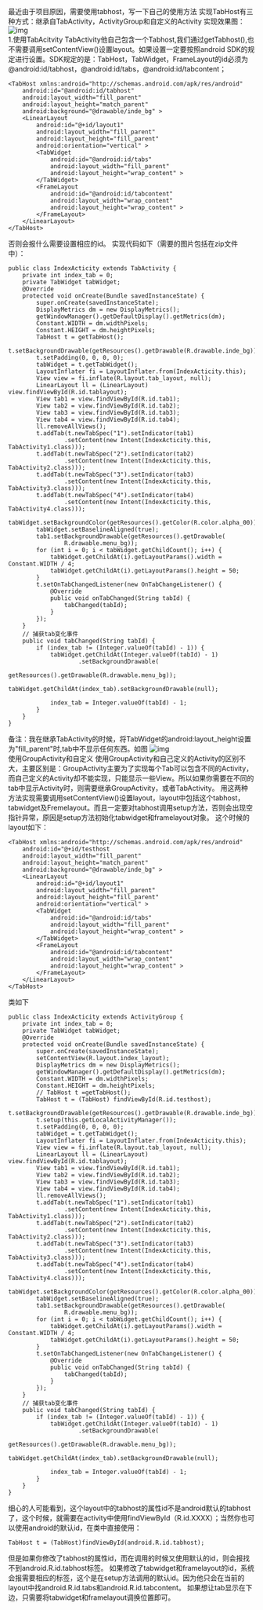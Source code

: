 最近由于项目原因，需要使用tabhost，写一下自己的使用方法 
实现TabHost有三种方式：继承自TabActivity，ActivityGroup和自定义的Activity 
实现效果图：
![img](P)  
1.使用TabAcitvity 
TabActivity他自己包含一个Tabhost,我们通过getTabhost(),也不需要调用setContentView()设置layout。如果设置一定要按照android SDK的规定进行设置。SDK规定的是：TabHost，TabWidget，FrameLayout的id必须为@android:id/tabhost，@android:id/tabs，@android:id/tabcontent；
```   
<TabHost xmlns:android="http://schemas.android.com/apk/res/android"
    android:id="@android:id/tabhost"
    android:layout_width="fill_parent"
    android:layout_height="match_parent"
    android:background="@drawable/inde_bg" >
    <LinearLayout
        android:id="@+id/layout1"
        android:layout_width="fill_parent"
        android:layout_height="fill_parent"
        android:orientation="vertical" >
        <TabWidget
            android:id="@android:id/tabs"
            android:layout_width="fill_parent"
            android:layout_height="wrap_content" >
        </TabWidget>
        <FrameLayout
            android:id="@android:id/tabcontent"
            android:layout_width="wrap_content"
            android:layout_height="wrap_content" >
        </FrameLayout>
    </LinearLayout>
</TabHost>
```
否则会报什么需要设置相应的id。 
实现代码如下（需要的图片包括在zip文件中）： 
```  
public class IndexActicity extends TabActivity {
	private int index_tab = 0;
	private TabWidget tabWidget;
	@Override
	protected void onCreate(Bundle savedInstanceState) {
		super.onCreate(savedInstanceState);
		DisplayMetrics dm = new DisplayMetrics();
		getWindowManager().getDefaultDisplay().getMetrics(dm);
		Constant.WIDTH = dm.widthPixels;
		Constant.HEIGHT = dm.heightPixels;
		TabHost t = getTabHost();
		t.setBackgroundDrawable(getResources().getDrawable(R.drawable.inde_bg));
		t.setPadding(0, 0, 0, 0);
		tabWidget = t.getTabWidget();
		LayoutInflater fi = LayoutInflater.from(IndexActicity.this);
		View view = fi.inflate(R.layout.tab_layout, null);
		LinearLayout ll = (LinearLayout) view.findViewById(R.id.tablayout);
		View tab1 = view.findViewById(R.id.tab1);
		View tab2 = view.findViewById(R.id.tab2);
		View tab3 = view.findViewById(R.id.tab3);
		View tab4 = view.findViewById(R.id.tab4);
		ll.removeAllViews();
		t.addTab(t.newTabSpec("1").setIndicator(tab1)
				.setContent(new Intent(IndexActicity.this, TabActivity1.class)));
		t.addTab(t.newTabSpec("2").setIndicator(tab2)
				.setContent(new Intent(IndexActicity.this, TabActivity2.class)));
		t.addTab(t.newTabSpec("3").setIndicator(tab3)
				.setContent(new Intent(IndexActicity.this, TabActivity3.class)));
		t.addTab(t.newTabSpec("4").setIndicator(tab4)
				.setContent(new Intent(IndexActicity.this, TabActivity4.class)));
		tabWidget.setBackgroundColor(getResources().getColor(R.color.alpha_00));
		tabWidget.setBaselineAligned(true);
		tab1.setBackgroundDrawable(getResources().getDrawable(
				R.drawable.menu_bg));
		for (int i = 0; i < tabWidget.getChildCount(); i++) {
			tabWidget.getChildAt(i).getLayoutParams().width = Constant.WIDTH / 4;
			tabWidget.getChildAt(i).getLayoutParams().height = 50;
		}
		t.setOnTabChangedListener(new OnTabChangeListener() {
			@Override
			public void onTabChanged(String tabId) {
				tabChanged(tabId);
			}
		});
	}
	// 捕获tab变化事件
	public void tabChanged(String tabId) {
		if (index_tab != (Integer.valueOf(tabId) - 1)) {
			tabWidget.getChildAt(Integer.valueOf(tabId) - 1)
					.setBackgroundDrawable(
							getResources().getDrawable(R.drawable.menu_bg));
			tabWidget.getChildAt(index_tab).setBackgroundDrawable(null);

			index_tab = Integer.valueOf(tabId) - 1;
		}
	}
}
```
备注：我在继承TabActivity的时候，将TabWidget的android:layout_height设置为"fill_parent"时,tab中不显示任何东西。如图
![img](P)  
使用GroupActivity和自定义 
使用GroupActivity和自己定义的Activity的区别不大，主要区别是：GroupActivity主要为了实现每个Tab可以包含不同的Activity，而自己定义的Activity却不能实现，只能显示一些View。所以如果你需要在不同的tab中显示Activity时，则需要继承GroupActivity，或者TabActivity。 
用这两种方法实现需要调用setContentView()设置layout，layout中包括这个tabhost，tabwidget及Fremelayout。而且一定要对tabhost调用setup方法，否则会出现空指针异常，原因是setup方法初始化tabwidget和framelayout对象。 
这个时候的layout如下： 
```   
<TabHost xmlns:android="http://schemas.android.com/apk/res/android"
    android:id="@+id/testhost
    android:layout_width="fill_parent"
    android:layout_height="match_parent"
    android:background="@drawable/inde_bg" >
    <LinearLayout
        android:id="@+id/layout1"
        android:layout_width="fill_parent"
        android:layout_height="fill_parent"
        android:orientation="vertical" >
        <TabWidget
            android:id="@android:id/tabs"
            android:layout_width="fill_parent"
            android:layout_height="wrap_content" >
        </TabWidget>
        <FrameLayout
            android:id="@android:id/tabcontent"
            android:layout_width="wrap_content"
            android:layout_height="wrap_content" >
        </FrameLayout>
    </LinearLayout>
</TabHost>
```
类如下 
```  
public class IndexActicity extends ActivityGroup {
	private int index_tab = 0;
	private TabWidget tabWidget;
	@Override
	protected void onCreate(Bundle savedInstanceState) {
		super.onCreate(savedInstanceState);
		setContentView(R.layout.index_layout);
		DisplayMetrics dm = new DisplayMetrics();
		getWindowManager().getDefaultDisplay().getMetrics(dm);
		Constant.WIDTH = dm.widthPixels;
		Constant.HEIGHT = dm.heightPixels;
		// TabHost t =getTabHost();
		TabHost t = (TabHost) findViewById(R.id.testhost);
		t.setBackgroundDrawable(getResources().getDrawable(R.drawable.inde_bg));
		t.setup(this.getLocalActivityManager());
		t.setPadding(0, 0, 0, 0);
		tabWidget = t.getTabWidget();
		LayoutInflater fi = LayoutInflater.from(IndexActicity.this);
		View view = fi.inflate(R.layout.tab_layout, null);
		LinearLayout ll = (LinearLayout) view.findViewById(R.id.tablayout);
		View tab1 = view.findViewById(R.id.tab1);
		View tab2 = view.findViewById(R.id.tab2);
		View tab3 = view.findViewById(R.id.tab3);
		View tab4 = view.findViewById(R.id.tab4);
		ll.removeAllViews();
		t.addTab(t.newTabSpec("1").setIndicator(tab1)
				.setContent(new Intent(IndexActicity.this, TabActivity1.class)));
		t.addTab(t.newTabSpec("2").setIndicator(tab2)
				.setContent(new Intent(IndexActicity.this, TabActivity2.class)));
		t.addTab(t.newTabSpec("3").setIndicator(tab3)
				.setContent(new Intent(IndexActicity.this, TabActivity3.class)));
		t.addTab(t.newTabSpec("4").setIndicator(tab4)
				.setContent(new Intent(IndexActicity.this, TabActivity4.class)));
		tabWidget.setBackgroundColor(getResources().getColor(R.color.alpha_00));
		tabWidget.setBaselineAligned(true);
		tab1.setBackgroundDrawable(getResources().getDrawable(
				R.drawable.menu_bg));
		for (int i = 0; i < tabWidget.getChildCount(); i++) {
			tabWidget.getChildAt(i).getLayoutParams().width = Constant.WIDTH / 4;
			tabWidget.getChildAt(i).getLayoutParams().height = 50;
		}
		t.setOnTabChangedListener(new OnTabChangeListener() {
			@Override
			public void onTabChanged(String tabId) {
				tabChanged(tabId);
			}
		});
	}
	// 捕获tab变化事件
	public void tabChanged(String tabId) {
		if (index_tab != (Integer.valueOf(tabId) - 1)) {
			tabWidget.getChildAt(Integer.valueOf(tabId) - 1)
					.setBackgroundDrawable(
							getResources().getDrawable(R.drawable.menu_bg));
			tabWidget.getChildAt(index_tab).setBackgroundDrawable(null);

			index_tab = Integer.valueOf(tabId) - 1;
		}
	}
}
```
细心的人可能看到，这个layout中的tabhost的属性id不是android默认的tabhost了，这个时候，就需要在activity中使用findViewById（R.id.XXXX）；当然你也可以使用android的默认id，在类中直接使用：
```  
TabHost t = (TabHost)findViewById(android.R.id.tabhost);
```
但是如果你修改了tabhost的属性id，而在调用的时候又使用默认的id，则会报找不到android.R.id.tabhost标签。 
如果修改了tabwidget和framelayout的id，系统会报需要相应的标签，这个是在setup方法调用的默认id。因为他只会在当前的layout中找android.R.id.tabs和android.R.id.tabcontent。 
如果想让tab显示在下边，只需要将tabwidget和framelayout调换位置即可。 
